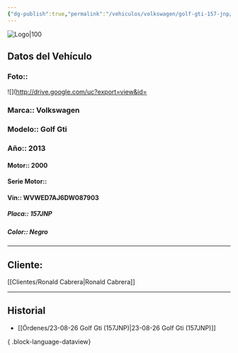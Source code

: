 ```yaml
---
{"dg-publish":true,"permalink":"/vehiculos/volkswagen/golf-gti-157-jnp/","created":"","updated":""}
---
```


![Logo|100](http://drive.google.com/uc?export=view&id=137fl3TIZ0-PU8b-Pt0bsjclwHub_u78G)

## Datos del Vehículo 
### Foto:: 
![](http://drive.google.com/uc?export=view&id=

### Marca:: Volkswagen 
### Modelo:: Golf Gti
### Año:: 2013
#### Motor:: 2000
#### Serie Motor:: 
#### Vin:: WVWED7AJ6DW087903
##### Placa:: 157JNP
##### Color:: Negro
---

## Cliente:

[[Clientes/Ronald Cabrera\|Ronald Cabrera]]

---

## Historial

- [[Órdenes/23-08-26 Golf Gti (157JNP)\|23-08-26 Golf Gti (157JNP)]]

{ .block-language-dataview} 